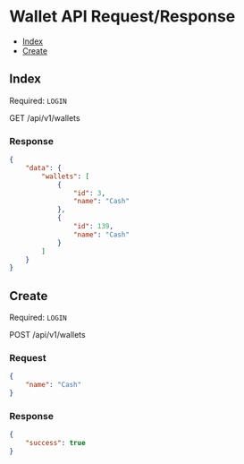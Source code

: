 # Wallet API Request/Response

 - [Index](#index)
 - [Create](#create)

## Index

Required: `LOGIN`

GET /api/v1/wallets

### Response

```json
{
    "data": {
        "wallets": [
            {
                "id": 3,
                "name": "Cash"
            },
            {
                "id": 139,
                "name": "Cash"
            }
        ]
    }
}
```


## Create

Required: `LOGIN`

POST /api/v1/wallets

### Request

```json
{
	"name": "Cash"
}
```

### Response

```json
{
    "success": true
}
```
